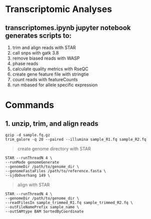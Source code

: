 # Transcriptomic Analyses
## transcriptomes.ipynb jupyter notebook generates scripts to:
1. trim and align reads with STAR
2. call snps with gatk 3.8
3. remove biased reads with WASP
4. phase reads
5. calculate quality metrics with RseQC
6. create gene feature file with stringtie
7. count reads with featureCounts
8. run mbased for allele specific expression


# Commands
## 1. unzip, trim, and align reads
```
gzip -d sample.fq.gz
trim_galore -q 20 --paired --illumina sample_R1.fq sample_R2.fq
```
> create genome directory with STAR
```
STAR --runThreadN 4 \
--runMode genomeGenerate 
--genomeDir /path/to/genome_dir \
--genomeFastaFiles /path/to/reference.fasta \
--sjdbOverhang 149 \
```
> align with STAR
```
STAR --runThreadN 4 \
--genomeDir /path/to/genome_dir \
--readFilesIn sample_trimmed_R1.fq sample_trimmed_R2.fq \
--outFileNamePrefix sample_name \
--outSAMtype BAM SortedByCoordinate
```
